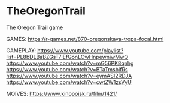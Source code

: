 # TheOregonTrail
The Oregon Trail game

GAMES:
https://r-games.net/870-oregonskaya-tropa-focal.html

GAMEPLAY:
https://www.youtube.com/playlist?list=PL8bDLBaBZGsT7lEfGonLOwHnpewniwMwQ
https://www.youtube.com/watch?v=mG56PK8qnhg
https://www.youtube.com/watch?v=BTaTmsbifRs
https://www.youtube.com/watch?v=eymASI2RDJA
https://www.youtube.com/watch?v=cwtZW1zsVyU

MOIVES:
https://www.kinopoisk.ru/film/1421/
